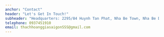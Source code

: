```yaml
---
anchor: "Contact"
header: "Let's Get In Touch!"
subheader: "Headquarters: 2295/84 Huynh Tan Phat, Nha Be Town, Nha Be District, HCM City.\n Ready to start your next project with us?\n Give us a call or send us an email and we will get back to you as soon as possible!"
telephone: 0937451910
email: thachhoanggiasaigonSSS@gmail.com
---
```

